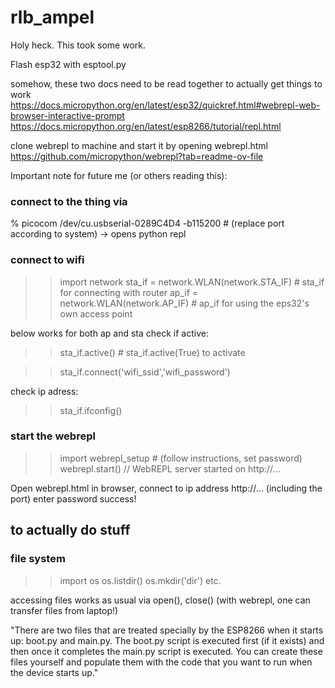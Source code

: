# rlb_ampel

Holy heck. This took some work.


Flash esp32 with esptool.py


somehow, these two docs need to be read together to actually get things to work  
https://docs.micropython.org/en/latest/esp32/quickref.html#webrepl-web-browser-interactive-prompt  
https://docs.micropython.org/en/latest/esp8266/tutorial/repl.html  

clone webrepl to machine and start it by opening webrepl.html  
https://github.com/micropython/webrepl?tab=readme-ov-file 


Important note for future me (or others reading this):
### connect to the thing via 
% picocom /dev/cu.usbserial-0289C4D4 -b115200 # (replace port according to system) -> opens python repl

### connect to wifi
>> import network
>> sta_if = network.WLAN(network.STA_IF) # sta_if for connecting with router
>> ap_if = network.WLAN(network.AP_IF)   # ap_if for using the eps32's own access point

below works for both ap and sta
check if active: 
>> sta_if.active() # sta_if.active(True) to activate

>> sta_if.connect('wifi_ssid','wifi_password')

check ip adress:
>> sta_if.ifconfig()


### start the webrepl
>> import webrepl_setup # (follow instructions, set password)
>> webrepl.start() 
// WebREPL server started on http://... 

Open webrepl.html in browser, connect to ip address http://... (including the port)
enter password
success!

## to actually do stuff 

### file system  
>> import os
>> os.listdir()
>> os.mkdir('dir') 
etc.

accessing files works as usual via open(), close()
(with webrepl, one can transfer files from laptop!)

"There are two files that are treated specially by the ESP8266 when it starts up: boot.py and main.py. The boot.py script is executed first (if it exists) and then once it completes the main.py script is executed. You can create these files yourself and populate them with the code that you want to run when the device starts up."